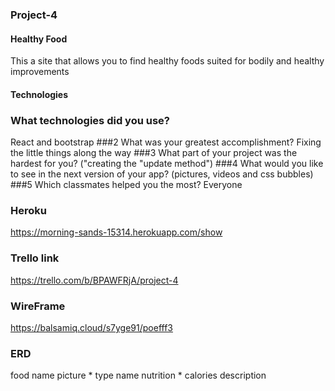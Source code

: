 ### Project-4

#### Healthy Food
This a site that allows you to find healthy foods suited for bodily and healthy improvements
#### Technologies 
### What technologies did you use? 
React and bootstrap
###2 What was your greatest accomplishment? 
Fixing the little things along the way
###3 What part of your project was the hardest for you?
("creating the "update method")
###4 What would you like to see in the next version of your app?
(pictures, videos and css bubbles)
###5 Which classmates helped you the most? 
Everyone
### Heroku
https://morning-sands-15314.herokuapp.com/show

### Trello link
https://trello.com/b/BPAWFRjA/project-4

### WireFrame
https://balsamiq.cloud/s7yge91/poefff3

### ERD
food
  name
  picture
  *
  type
    name
    nutrition
*
calories
    description


